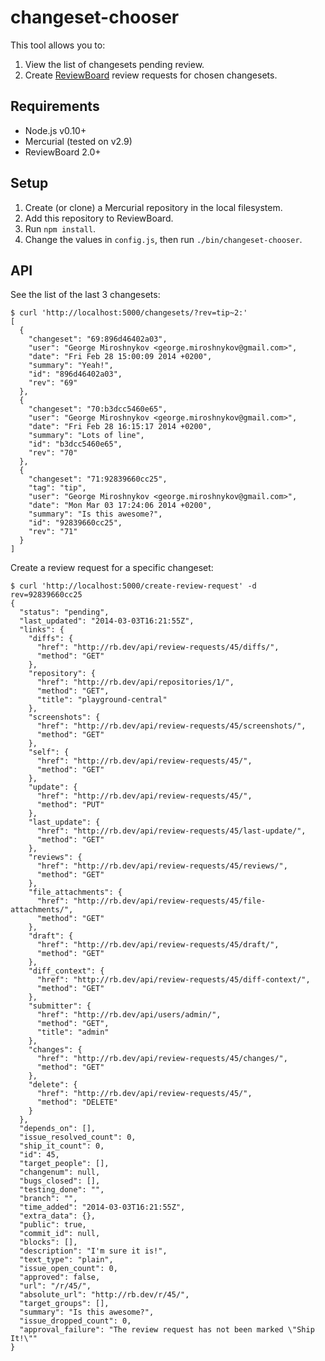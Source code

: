 changeset-chooser
=================

This tool allows you to:

1. View the list of changesets pending review.
2. Create [ReviewBoard](http://www.reviewboard.org/) review requests
for chosen changesets.


Requirements
------------

* Node.js v0.10+
* Mercurial (tested on v2.9)
* ReviewBoard 2.0+


Setup
-----

1. Create (or clone) a Mercurial repository in the local filesystem.
2. Add this repository to ReviewBoard.
3. Run `npm install`.
4. Change the values in `config.js`, then run `./bin/changeset-chooser`.


API
---

See the list of the last 3 changesets:

    $ curl 'http://localhost:5000/changesets/?rev=tip~2:'
    [
      {
        "changeset": "69:896d46402a03",
        "user": "George Miroshnykov <george.miroshnykov@gmail.com>",
        "date": "Fri Feb 28 15:00:09 2014 +0200",
        "summary": "Yeah!",
        "id": "896d46402a03",
        "rev": "69"
      },
      {
        "changeset": "70:b3dcc5460e65",
        "user": "George Miroshnykov <george.miroshnykov@gmail.com>",
        "date": "Fri Feb 28 16:15:17 2014 +0200",
        "summary": "Lots of line",
        "id": "b3dcc5460e65",
        "rev": "70"
      },
      {
        "changeset": "71:92839660cc25",
        "tag": "tip",
        "user": "George Miroshnykov <george.miroshnykov@gmail.com>",
        "date": "Mon Mar 03 17:24:06 2014 +0200",
        "summary": "Is this awesome?",
        "id": "92839660cc25",
        "rev": "71"
      }
    ]

Create a review request for a specific changeset:

    $ curl 'http://localhost:5000/create-review-request' -d rev=92839660cc25
    {
      "status": "pending",
      "last_updated": "2014-03-03T16:21:55Z",
      "links": {
        "diffs": {
          "href": "http://rb.dev/api/review-requests/45/diffs/",
          "method": "GET"
        },
        "repository": {
          "href": "http://rb.dev/api/repositories/1/",
          "method": "GET",
          "title": "playground-central"
        },
        "screenshots": {
          "href": "http://rb.dev/api/review-requests/45/screenshots/",
          "method": "GET"
        },
        "self": {
          "href": "http://rb.dev/api/review-requests/45/",
          "method": "GET"
        },
        "update": {
          "href": "http://rb.dev/api/review-requests/45/",
          "method": "PUT"
        },
        "last_update": {
          "href": "http://rb.dev/api/review-requests/45/last-update/",
          "method": "GET"
        },
        "reviews": {
          "href": "http://rb.dev/api/review-requests/45/reviews/",
          "method": "GET"
        },
        "file_attachments": {
          "href": "http://rb.dev/api/review-requests/45/file-attachments/",
          "method": "GET"
        },
        "draft": {
          "href": "http://rb.dev/api/review-requests/45/draft/",
          "method": "GET"
        },
        "diff_context": {
          "href": "http://rb.dev/api/review-requests/45/diff-context/",
          "method": "GET"
        },
        "submitter": {
          "href": "http://rb.dev/api/users/admin/",
          "method": "GET",
          "title": "admin"
        },
        "changes": {
          "href": "http://rb.dev/api/review-requests/45/changes/",
          "method": "GET"
        },
        "delete": {
          "href": "http://rb.dev/api/review-requests/45/",
          "method": "DELETE"
        }
      },
      "depends_on": [],
      "issue_resolved_count": 0,
      "ship_it_count": 0,
      "id": 45,
      "target_people": [],
      "changenum": null,
      "bugs_closed": [],
      "testing_done": "",
      "branch": "",
      "time_added": "2014-03-03T16:21:55Z",
      "extra_data": {},
      "public": true,
      "commit_id": null,
      "blocks": [],
      "description": "I'm sure it is!",
      "text_type": "plain",
      "issue_open_count": 0,
      "approved": false,
      "url": "/r/45/",
      "absolute_url": "http://rb.dev/r/45/",
      "target_groups": [],
      "summary": "Is this awesome?",
      "issue_dropped_count": 0,
      "approval_failure": "The review request has not been marked \"Ship It!\""
    }
